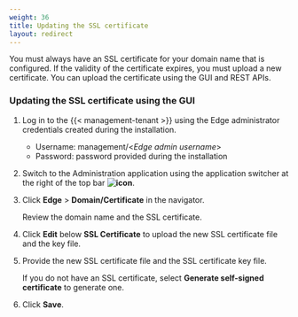 ```yaml
---
weight: 36
title: Updating the SSL certificate
layout: redirect
---
```


You must always have an SSL certificate for your domain name that is configured. If the validity of the certificate expires, you must upload a new certificate. You can upload the certificate using the GUI and REST APIs.

### Updating the SSL certificate using the GUI

1. Log in to the {{< management-tenant >}} using the Edge administrator credentials created during the installation.

	- Username: management/<*Edge admin username*>
	- Password: password provided during the installation

2. Switch to the Administration application using the application switcher at the right of the top bar **<img class="Default" src="/images/icons/switcher-icon.png" alt="icon" style="display: inline; float: none">**.

3. Click **Edge** > **Domain/Certificate** in the navigator.

   Review the domain name and the SSL certificate.

4. Click **Edit** below **SSL Certificate** to upload the new SSL certificate file and the key file.

5. Provide the new SSL certificate file and the SSL certificate key file.

   If you do not have an SSL certificate, select **Generate self-signed certificate** to generate one.

5. Click **Save**.
